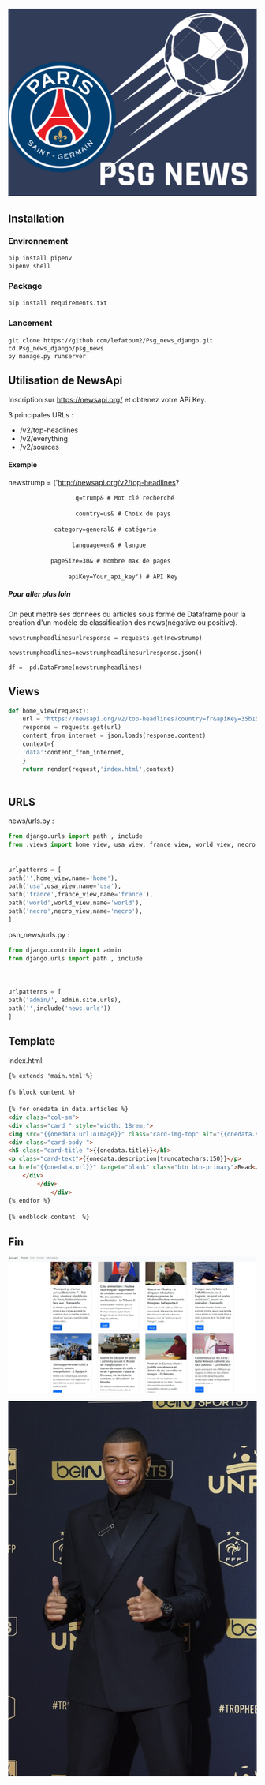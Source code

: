 ![img6](./img/psg_news2.png)
## Installation

### Environnement
```
pip install pipenv
pipenv shell
```
### Package
```
pip install requirements.txt
```

### Lancement 

```
git clone https://github.com/lefatoum2/Psg_news_django.git
cd Psg_news_django/psg_news
py manage.py runserver
```
## Utilisation de NewsApi
Inscription sur https://newsapi.org/ et obtenez votre APi Key.


3 principales URLs :

- /v2/top-headlines
- /v2/everything
- /v2/sources


#### Exemple

newstrump = ('http://newsapi.org/v2/top-headlines?    

                       q=trump& # Mot clé recherché

                       country=us& # Choix du pays

                 category=general& # catégorie

                      language=en& # langue

                pageSize=30& # Nombre max de pages

                     apiKey=Your_api_key') # API Key



##### Pour aller plus loin 

On peut mettre ses données ou articles sous forme de Dataframe pour la création d'un modèle de classification des news(négative ou positive).

```
newstrumpheadlinesurlresponse = requests.get(newstrump)
```

```
newstrumpheadlines=newstrumpheadlinesurlresponse.json()
```

```
df =  pd.DataFrame(newstrumpheadlines)
```

## Views 
```py
def home_view(request):
    url = "https://newsapi.org/v2/top-headlines?country=fr&apiKey=35b15b6df19743a6b66dbfbb719bcea0"
    response = requests.get(url)
    content_from_internet = json.loads(response.content)
    context={
    'data':content_from_internet,
    }
    return render(request,'index.html',context)



```

## URLS

news/urls.py :
```py
from django.urls import path , include
from .views import home_view, usa_view, france_view, world_view, necro_view


urlpatterns = [
path('',home_view,name='home'),
path('usa',usa_view,name='usa'),
path('france',france_view,name='france'),
path('world',world_view,name='world'),
path('necro',necro_view,name='necro'),
]
```

psn_news/urls.py :
```py
from django.contrib import admin
from django.urls import path , include



urlpatterns = [
path('admin/', admin.site.urls),
path('',include('news.urls'))
]
```

## Template
index.html:
```html
{% extends 'main.html'%}

{% block content %}

{% for onedata in data.articles %}
<div class="col-sm">
<div class="card " style="width: 18rem;">
<img src="{{onedata.urlToImage}}" class="card-img-top" alt="{{onedata.source.name}}">
<div class="card-body ">
<h5 class="card-title ">{{onedata.title}}</h5>
<p class="card-text">{{onedata.description|truncatechars:150}}</p>
<a href="{{onedata.url}}" target="blank" class="btn btn-primary">Read</a>
    </div>
        </div>
            </div>
{% endfor %}

{% endblock content  %}

```

## Fin 

![img6](./img/2022-05-27a.jpg)

![img6](./img/mbappe1.jpg)
